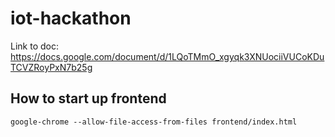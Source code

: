 # iot-hackathon
Link to doc: https://docs.google.com/document/d/1LQoTMmO_xgyqk3XNUociiVUCoKDuTCVZRoyPxN7b25g

## How to start up frontend
`google-chrome --allow-file-access-from-files frontend/index.html`
